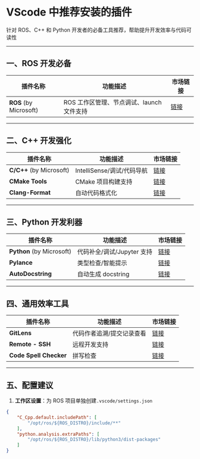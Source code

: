# VScode 中推荐安装的插件 

针对 ROS、C++ 和 Python 开发者的必备工具推荐，帮助提升开发效率与代码可读性

---

## 一、ROS 开发必备

| 插件名称 | 功能描述 | 市场链接 |
|----------|----------|----------|
| **ROS** (by Microsoft) | ROS 工作区管理、节点调试、launch 文件支持 | [链接](https://marketplace.visualstudio.com/items?itemName=ms-iot.vscode-ros) |
---

## 二、C++ 开发强化

| 插件名称 | 功能描述 | 市场链接 |
|----------|----------|----------|
| **C/C++** (by Microsoft) | IntelliSense/调试/代码导航 | [链接](https://marketplace.visualstudio.com/items?itemName=ms-vscode.cpptools) |
| **CMake Tools** | CMake 项目构建支持 | [链接](https://marketplace.visualstudio.com/items?itemName=ms-vscode.cmake-tools) |
| **Clang-Format** | 自动代码格式化 | [链接](https://marketplace.visualstudio.com/items?itemName=xaver.clang-format) |

---

## 三、Python 开发利器

| 插件名称 | 功能描述 | 市场链接 |
|----------|----------|----------|
| **Python** (by Microsoft) | 代码补全/调试/Jupyter 支持 | [链接](https://marketplace.visualstudio.com/items?itemName=ms-python.python) |
| **Pylance** | 类型检查/智能提示 | [链接](https://marketplace.visualstudio.com/items?itemName=ms-python.vscode-pylance) |
| **AutoDocstring** | 自动生成 docstring | [链接](https://marketplace.visualstudio.com/items?itemName=njpwerner.autodocstring) |

---

## 四、通用效率工具

| 插件名称 | 功能描述 | 市场链接 |
|----------|----------|----------|
| **GitLens** | 代码作者追溯/提交记录查看 | [链接](https://marketplace.visualstudio.com/items?itemName=eamodio.gitlens) |
| **Remote - SSH** | 远程开发支持 | [链接](https://marketplace.visualstudio.com/items?itemName=ms-vscode-remote.remote-ssh) |
| **Code Spell Checker** | 拼写检查 | [链接](https://marketplace.visualstudio.com/items?itemName=streetsidesoftware.code-spell-checker) |

---

## 五、配置建议

1. **工作区设置**：为 ROS 项目单独创建`.vscode/settings.json`
```json
{
    "C_Cpp.default.includePath": [
        "/opt/ros/${ROS_DISTRO}/include/**"
    ],
    "python.analysis.extraPaths": [
        "/opt/ros/${ROS_DISTRO}/lib/python3/dist-packages"
    ]
}
```